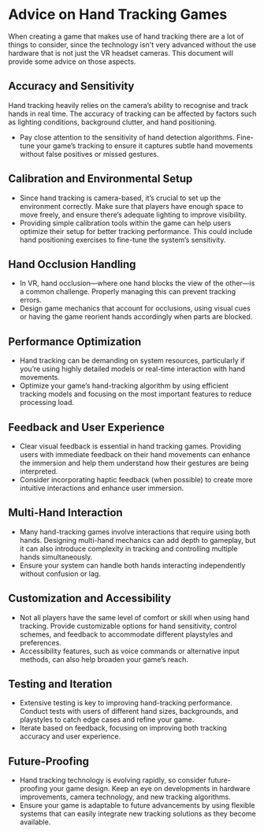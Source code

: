 # Advice on Hand Tracking Games
When creating a game that makes use of hand tracking there are a lot of things to consider, since the technology isn't very advanced without the use hardware that is not just the VR headset cameras. This document
will provide some advice on those aspects.

## Accuracy and Sensitivity
  Hand tracking heavily relies on the camera’s ability to recognise and track hands in real time. The accuracy of tracking can be affected by factors such as lighting conditions, background clutter, and hand positioning.
   - Pay close attention to the sensitivity of hand detection algorithms. Fine-tune your game’s tracking to ensure it captures subtle hand movements without false positives or missed gestures.

## Calibration and Environmental Setup
   - Since hand tracking is camera-based, it’s crucial to set up the environment correctly. Make sure that players have enough space to move freely, and ensure there’s adequate lighting to improve visibility.
   - Providing simple calibration tools within the game can help users optimize their setup for better tracking performance. This could include hand positioning exercises to fine-tune the system’s sensitivity.

## Hand Occlusion Handling
   - In VR, hand occlusion—where one hand blocks the view of the other—is a common challenge. Properly managing this can prevent tracking errors. 
   - Design game mechanics that account for occlusions, using visual cues or having the game reorient hands accordingly when parts are blocked.

## Performance Optimization
   - Hand tracking can be demanding on system resources, particularly if you’re using highly detailed models or real-time interaction with hand movements.
   - Optimize your game’s hand-tracking algorithm by using efficient tracking models and focusing on the most important features to reduce processing load.

## Feedback and User Experience
   - Clear visual feedback is essential in hand tracking games. Providing users with immediate feedback on their hand movements can enhance the immersion and help them understand how their gestures are being interpreted.
   - Consider incorporating haptic feedback (when possible) to create more intuitive interactions and enhance user immersion.

## Multi-Hand Interaction
   - Many hand-tracking games involve interactions that require using both hands. Designing multi-hand mechanics can add depth to gameplay, but it can also introduce complexity in tracking and controlling multiple hands simultaneously.
   - Ensure your system can handle both hands interacting independently without confusion or lag.

## Customization and Accessibility
   - Not all players have the same level of comfort or skill when using hand tracking. Provide customizable options for hand sensitivity, control schemes, and feedback to accommodate different playstyles and preferences.
   - Accessibility features, such as voice commands or alternative input methods, can also help broaden your game’s reach.

## Testing and Iteration
   - Extensive testing is key to improving hand-tracking performance. Conduct tests with users of different hand sizes, backgrounds, and playstyles to catch edge cases and refine your game.
   - Iterate based on feedback, focusing on improving both tracking accuracy and user experience.

## Future-Proofing
   - Hand tracking technology is evolving rapidly, so consider future-proofing your game design. Keep an eye on developments in hardware improvements, camera technology, and new tracking algorithms.
   - Ensure your game is adaptable to future advancements by using flexible systems that can easily integrate new tracking solutions as they become available.

